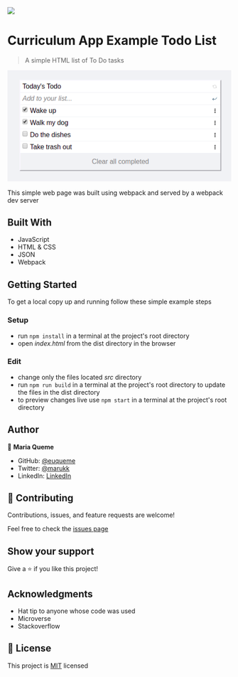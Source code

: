 ![](https://img.shields.io/badge/Microverse-blueviolet)

# Curriculum App Example Todo List

> A simple HTML list of To Do tasks

![screenshot](./app_screenshot.png)

This simple web page was built using webpack and served by a webpack dev server

## Built With

- JavaScript
- HTML & CSS
- JSON
- Webpack

## Getting Started

To get a local copy up and running follow these simple example steps

### Setup

- run `npm install` in a terminal at the project's root directory
- open *index.html* from the dist directory in the browser

### Edit

- change only the files located *src* directory
- run `npm run build` in a terminal at the project's root directory to update the files in the dist directory
- to preview changes live use `npm start` in a terminal at the project's root directory


## Author

👤 **Maria Queme**

- GitHub: [@euqueme](https://github.com/euqueme)
- Twitter: [@marukk](https://twitter.com/marukk)
- LinkedIn: [LinkedIn](https://www.linkedin.com/in/maria-queme)

## 🤝 Contributing

Contributions, issues, and feature requests are welcome!

Feel free to check the [issues page](../../issues/)

## Show your support

Give a ⭐️ if you like this project!

## Acknowledgments

- Hat tip to anyone whose code was used
- Microverse
- Stackoverflow

## 📝 License

This project is [MIT](./MIT.md) licensed